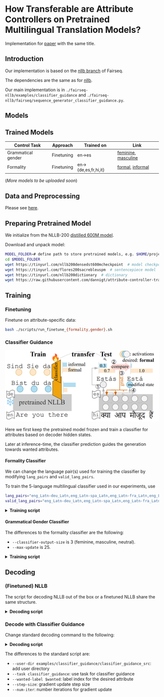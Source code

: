 # How Transferable are Attribute Controllers on Pretrained Multilingual Translation Models?
Implementation for [paper](https://arxiv.org/abs/2309.08565) with the same title.

## Introduction
Our implementation is based on the [nllb branch](https://github.com/facebookresearch/fairseq/tree/nllb) of Fairseq.

The dependencies are the same as for [nllb](https://github.com/facebookresearch/fairseq/blob/nllb/INSTALL.md).

Our main implementation is in
`./fairseq-nllb/examples/classifier_guidance` and 
`./fairseq-nllb/fairseq/sequence_generator_classifier_guidance.py`.

## Models

## Trained Models

| Control Task       | Approach   | Trained on           | Link                                                           |
|--------------------|------------|----------------------|----------------------------------------------------------------|
| Grammatical gender | Finetuning | en->es               | [feminine](https://bwsyncandshare.kit.edu/s/oiBFfXnr8jXKS2D), [masculine](https://bwsyncandshare.kit.edu/s/3RRyLEXKEtmaqPT) | 
| Formality          | Finetuning | en->{de,es,fr,hi,it} | [formal](), [informal]()|
(_More models to be uploaded soon_)

## Data and Preprocessing
Please see [here](./data_prepro.md).

## Preparing Pretrained Model
We initialize from the NLLB-200 [distilled 600M model](https://github.com/facebookresearch/fairseq/tree/nllb#multilingual-translation-models).

Download and unpack model:
```bash
MODEL_FOLDER=# define path to store pretrained models, e.g. $HOME/projects/nllb/model
cd $MODEL_FOLDER 
wget https://tinyurl.com/nllb200densedst600mcheckpoint  # model checkpoint
wget https://tinyurl.com/flores200sacrebleuspm  # sentencepiece model
wget https://tinyurl.com/nllb200dictionary  # dictionary
wget https://raw.githubusercontent.com/dannigt/attribute-controller-transfer/main/data/langs.txt  # language list
```

## Training

### Finetuning
Finetune on attribute-specific data:
```bash
bash ./scripts/run_finetune_{formality,gender}.sh
```

### Classifier Guidance
![alt text](./figures/CG.PNG)

Here we first keep the pretrained model frozen and train a classifier for attributes based on decoder hidden states.

Later at inference-time, the classifier prediction guides the generation towards wanted attributes.

#### Formality Classifier

We can change the language pair(s) used for training the classifier by modifying `lang_pairs` and `valid_lang_pairs`.
  
To train the 5-language multilingual classifier used in our experiments, use 
```bash
lang_pairs="eng_Latn-deu_Latn,eng_Latn-spa_Latn,eng_Latn-fra_Latn,eng_Latn-hin_Deva,eng_Latn-ita_Latn"
valid_lang_pairs="eng_Latn-deu_Latn,eng_Latn-spa_Latn,eng_Latn-fra_Latn,eng_Latn-hin_Deva,eng_Latn-ita_Latn"
```

<details>
<summary><b> Training script </b></summary>

```bash
#!/bin/bash

GPU=0,1,2,3
path_2_data=$HOME/projects/classifier_guidance/data/CoCoA-MT/prepro/bin
# Path to pretrained NLLB-200 model 
PRETRAINED_MODEL=$HOME/projects/nllb/model/nllb200densedst600mcheckpoint

pooling="dec-cumsum"
save_dir=$HOME/projects/classifier_guidance/model/formality.de.$pooling
mkdir -p $save_dir

lr=0.002

MODEL_FOLDER=$HOME/projects/nllb/model
lang_list=$MODEL_FOLDER/"langs.txt"

lang_pairs="eng_Latn-deu_Latn"
valid_lang_pairs="eng_Latn-deu_Latn"

batch_size=8192
CUDA_VISIBLE_DEVICES=$GPU fairseq-train $path_2_data \
    --user-dir examples/classifier_guidance/classifier_guidance_src \
    --save-dir $save_dir \
    --arch classifier_guided_transformer \
    --encoder-normalize-before --decoder-normalize-before \
    --encoder-layers 12 --decoder-layers 12 \
    --encoder-attention-heads 16 --decoder-attention-heads 16 \
    --encoder-embed-dim 1024 --decoder-embed-dim 1024 \
    --encoder-ffn-embed-dim 4096 --decoder-ffn-embed-dim 4096 \
    --task classifier_guidance \
    --lang-pairs $lang_pairs \
    --valid-lang-pairs $valid_lang_pairs \
    --langs $lang_list \
    --share-all-embeddings \
    --add-data-source-prefix-tags \
    --finetune-from-model $PRETRAINED_MODEL \
    --max-source-positions 512 --max-target-positions 512 \
    --criterion attribute_classification_cross_entropy \
    --classifier-input $pooling \
    --label-smoothing 0.1 \
    --optimizer adam --adam-betas '(0.9, 0.98)' \
    --lr-scheduler inverse_sqrt \
    --lr $lr \
    --warmup-init-lr 1e-07 \
    --stop-min-lr 1e-09 \
    --warmup-updates 20 \
    --max-update 100 \
    --max-tokens $batch_size \
    --update-freq 1 \
    --seed 1 \
    --no-epoch-checkpoints \
    --dropout 0.1 \
    --attention-dropout 0.1 \
    --encoder-langtok "src" \
    --decoder-langtok \
    --validate-interval-updates 1000 \
    --log-interval 100 \
    --save-interval-updates 5 \
    --left-pad-source False \
    --classifier-output-size 2 \
    --report-accuracy \
    --keep-last-epochs 1 \
    --keep-interval-updates 1 \
    --train-with-epoch-remainder-batch \
    --fp16 2>&1 | tee -a $save_dir/train.log
```
</details>

#### Grammatical Gender Classifier

The differences to the formality classifier are the following:
* `--classifier-output-size` is 3 (feminine, masculine, neutral).
* `--max-update` is 25.


<details>
<summary><b> Training script </b></summary>

```bash
#!/bin/bash

GPU=0,1,2,3
path_2_data=$HOME/projects/classifier_guidance/data/gender/prepro/bin_wneutral/en-es
PRETRAINED_MODEL=$HOME/projects/nllb/model/nllb200densedst600mcheckpoint

pooling="dec-meanpool"
save_dir=$HOME/projects/classifier_guidance/model/gender.es.$pooling.wneutral
mkdir -p $save_dir

lr=0.002

MODEL_FOLDER=$HOME/projects/nllb/model
lang_list=$MODEL_FOLDER/"langs.txt"

lang_pairs="eng_Latn-spa_Latn"
valid_lang_pairs="eng_Latn-spa_Latn"

batch_size=8192

CUDA_VISIBLE_DEVICES=$GPU fairseq-train $path_2_data \
    --user-dir examples/classifier_guidance/classifier_guidance_src \
    --save-dir $save_dir \
    --arch classifier_guided_transformer \
    --encoder-normalize-before --decoder-normalize-before \
    --encoder-layers 12 --decoder-layers 12 \
    --encoder-attention-heads 16 --decoder-attention-heads 16 \
    --encoder-embed-dim 1024 --decoder-embed-dim 1024 \
    --encoder-ffn-embed-dim 4096 --decoder-ffn-embed-dim 4096 \
    --encoder-layers 12 --decoder-layers 12 \
    --encoder-attention-heads 16 --decoder-attention-heads 16 \
    --encoder-embed-dim 1024 --decoder-embed-dim 1024 \
    --encoder-ffn-embed-dim 4096 --decoder-ffn-embed-dim 4096 \
    --task classifier_guidance \
    --lang-pairs $lang_pairs \
    --valid-lang-pairs $valid_lang_pairs \
    --langs $lang_list \
    --share-all-embeddings \
    --add-data-source-prefix-tags \
    --finetune-from-model $PRETRAINED_MODEL \
    --max-source-positions 512 --max-target-positions 512 \
    --criterion attribute_classification_cross_entropy \
    --classifier-input $pooling \
    --label-smoothing 0.1 \
    --optimizer adam --adam-betas '(0.9, 0.98)' \
    --lr-scheduler inverse_sqrt \
    --lr $lr \
    --warmup-init-lr 1e-07 \
    --stop-min-lr 1e-09 \
    --warmup-updates 20 \
    --max-update 25 \
    --max-tokens $batch_size \
    --update-freq 1 \
    --seed 1 \
    --no-epoch-checkpoints \
    --dropout 0.1 \
    --attention-dropout 0.1 \
    --encoder-langtok "src" \
    --decoder-langtok \
    --validate-interval-updates 1000 \
    --log-interval 100 \
    --save-interval-updates 5 \
    --left-pad-source False \
    --classifier-output-size 3 \
    --report-accuracy \
    --keep-last-epochs 1 \
    --keep-interval-updates 1 \
    --train-with-epoch-remainder-batch \
    --fp16 2>&1 | tee -a $save_dir/train.log
```
</details>

## Decoding
### (Finetuned) NLLB
The script for decoding NLLB out of the box or a finetuned NLLB share the same structure.

<details>
<summary><b> Decoding script </b></summary>

```bash
MODEL_FOLDER= #as described earlier in "Preparing Pretrained Model", e.g. $HOME/projects/nllb/model 
ckpt_name="nllb200densedst600mcheckpoint"
ckpt=$MODEL_FOLDER/$ckpt_name
spm_name="flores200sacrebleuspm"
dict=$MODEL_FOLDER/nllb200dictionary
lang_list=$MODEL_FOLDER/"langs.txt"
GPUS=0

inputf=# input file, w/ input sentences line by line

for sl in eng_Latn; do
for lang in deu_Latn; do

cat $inputf | spm_encode --model $MODEL_FOLDER/$spm_name | \
CUDA_VISIBLE_DEVICES=$GPUS fairseq-interactive ./ \
--input - \
-s $sl -t $tl \
--path $ckpt \
--batch-size 1024 --max-tokens 8192 --buffer-size 100000 \
--remove-bpe 'sentencepiece' \
--beam 4 --lenpen 1.0 \
--fixed-dictionary $dict \
--task translation_multi_simple_epoch \
--decoder-langtok --encoder-langtok src \
--langs $(cat $lang_list) \
--fp16 \
--lang-pairs $sl-$tl \
--add-data-source-prefix-tags 2>&1

done
done
```
</details>


### Decode with Classifier Guidance
Change standard decoding command to the following:

<details>
<summary><b> Decoding script </b></summary>

```bash
ckpt=# path to frozen NLLB trained with classifier
# desired attribute label index
# formality control: 1 for formal, 2 for informal
# grammatical gender controls: 1 for feminine, 2 for masculine, 3 for neutral
wanted=1 
step=0.1
niter=5

cat $inputf | spm_encode --model $MODEL_FOLDER/$spm_name | \
CUDA_VISIBLE_DEVICES=0 fairseq-interactive ./ \
--user-dir examples/classifier_guidance/classifier_guidance_src \
--input - \
-s $sl -t $tl \
--path $ckpt \
--batch-size 256 --max-tokens 20480 --buffer-size 100000 \
--remove-bpe 'sentencepiece' \
--beam 4 --lenpen 1.0 \
--fixed-dictionary $dict \
--task classifier_guidance \
--wanted-label $wanted \
--kl-scale 0 \
--step-size $step \
--num-iter $niter \
--decoder-langtok --encoder-langtok src \
--langs $(cat $lang_list) \
--fp16 \
--lang-pairs $sl-$tl --add-data-source-prefix-tags 2>&1
```
</details>

The differences to the standard script are:
* `--user-dir examples/classifier_guidance/classifier_guidance_src`: add user directory
* `--task classifier_guidance`: use task for classifier guidance
* `--wanted-label $wanted`: label index for the desired attribute
* `--step-size`: gradient update step size
* `--num-iter`: number iterations for gradient update
